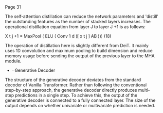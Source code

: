 Page 31

The self-attention distillation can reduce the network parameters and 'distill' the outstanding features as the number of stacked layers increases. The operational distillation equation from layer J to layer J +1 is as follows:

X t j +1 = MaxPool ( ELU ( Conv 1 d ([ x t j ] AB ))) (18)

The operation of distillation here is slightly different from DeiT. It mainly uses 1D convolution and maximum pooling to build dimension and reduce memory usage before sending the output of the previous layer to the MHA module.

- · Generative Decoder

The structure of the generative decoder deviates from the standard decoder of Vanilla Transformer. Rather than following the conventional step-by-step approach, the generative decoder directly produces multi-step predictions in a single step. To achieve this, the output of the generative decoder is connected to a fully connected layer. The size of the output depends on whether univariate or multivariate prediction is needed.